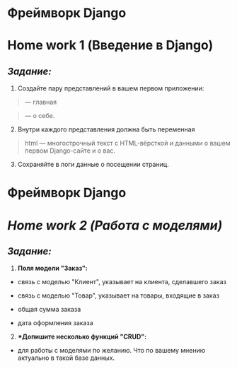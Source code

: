 # <b>Фреймворк Django
# Home work 1</b> (Введение в Django)

## <i>Задание:</i>

1. Создайте пару представлений в вашем первом приложении:
> — главная

> — о себе.

2. Внутри каждого представления должна быть переменная 
> html — многострочный текст с HTML-вёрсткой и данными о вашем первом Django-сайте и о вас.

3. Сохраняйте в логи данные о посещении страниц.

# <b>Фреймворк Django
# <i>Home work 2</b> (Работа с моделями)</i>

## <i>Задание:</i>

1. <b>Поля модели "Заказ":</b>

- связь с моделью "Клиент", указывает на клиента,
сделавшего заказ

- связь с моделью "Товар", указывает на товары,
входящие в заказ

- общая сумма заказа

- дата оформления заказа
2. <b>*Допишите несколько функций "CRUD":</b> 
- для работы с моделями по желанию. Что по вашему мнению актуально в такой базе данных.